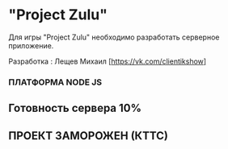 # "Project Zulu"
Для игры "Project Zulu" необходимо разработать серверное приложение.

Разработка : Лещев Михаил [https://vk.com/clientikshow]

### ПЛАТФОРМА NODE JS
## Готовность сервера 10%
## ПРОЕКТ ЗАМОРОЖЕН (КТТС)
